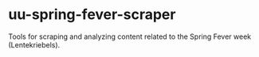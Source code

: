 # uu-spring-fever-scraper
Tools for scraping and analyzing content related to the Spring Fever week (Lentekriebels).

